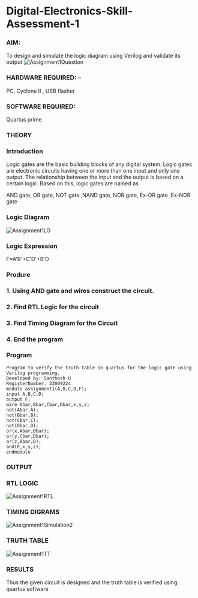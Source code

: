 # Digital-Electronics-Skill-Assessment-1
### AIM:
To design and simulate the logic diagram using Verilog and validate its output
![Assignment1Question](https://user-images.githubusercontent.com/119477975/212844070-9dae3f6b-217b-44b4-bef7-909eaddb23de.jpg)

### HARDWARE REQUIRED: –
PC, Cyclone II , USB flasher

### SOFTWARE REQUIRED:
Quartus prime

### THEORY
### Introduction
Logic gates are the basic building blocks of any digital system. Logic gates are electronic circuits having one or more than one input and only one output. The relationship between the input and the output is based on a certain logic. Based on this, logic gates are named as

AND gate, OR gate, NOT gate ,NAND gate, NOR gate, Ex-OR gate ,Ex-NOR gate

### Logic Diagram
![Assignment1LG](https://user-images.githubusercontent.com/119477975/212844214-c0113a36-c154-445b-b3ce-97f10e16ef49.jpg)

### Logic Expression 
F=A'B'+C'D'+B'D

### Produre
### 1. Using AND gate and wires construct the circuit.
### 2. Find RTL Logic for the circuit
### 3. Find Timing Diagram for the Circuit
### 4. End the program

### Program
```
Program to verify the truth table in quartus for the logic gate using Verilog programming.
Developed by: Santhosh U
RegisterNumber: 22009224
module assignment1(A,B,C,D,F);
input A,B,C,D;
output F;
wire Abar,Bbar,Cbar,Dbar,x,y,z;
not(Abar,A);
not(Bbar,B);
not(Cbar,C);
not(Dbar,D);
or(x,Abar,Bbar);
or(y,Cbar,Dbar);
or(z,Bbar,D);
and(F,x,y,z);
endmodule
```

### OUTPUT
### RTL LOGIC
![Assignment1RTL](https://user-images.githubusercontent.com/119477975/212839837-53cc0388-2e23-46e4-b3f0-8c0082b97e8c.png)

### TIMING DIGRAMS
![Assignment1Simulation2](https://user-images.githubusercontent.com/119477975/212840051-19fb7300-2b1c-437c-8286-074db38cd4a7.png)

### TRUTH TABLE
![Assignment1TT](https://user-images.githubusercontent.com/119477975/212840092-85f97624-9fa7-49f5-993a-2445faf793c9.png)

### RESULTS
Thus the given circuit is designed and the truth table is verified using quartus software
